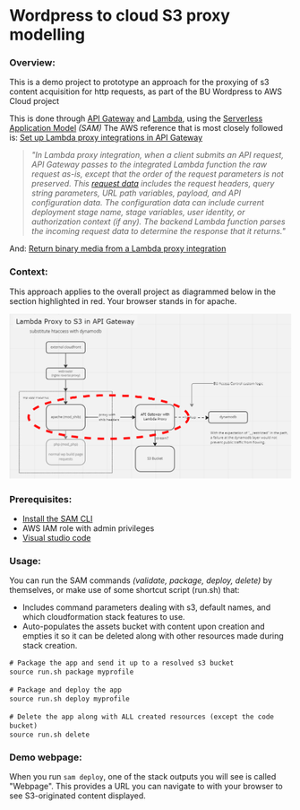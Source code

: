 # Wordpress to cloud S3 proxy modelling

### Overview:

This is a demo project to prototype an approach for the proxying of s3 content acquisition for http requests, as part of the BU Wordpress to AWS Cloud project

This is done through [API Gateway](https://docs.aws.amazon.com/apigateway/latest/developerguide/welcome.html) and [Lambda](https://docs.aws.amazon.com/lambda/latest/dg/welcome.html), using the [Serverless Application Model](https://docs.aws.amazon.com/serverless-application-model/latest/developerguide/what-is-sam.html) *(SAM)*
The AWS reference that is most closely followed is: [Set up Lambda proxy integrations in API Gateway](https://docs.aws.amazon.com/apigateway/latest/developerguide/set-up-lambda-proxy-integrations.html)

> *"In Lambda proxy integration, when a client submits an API request, API Gateway passes to the integrated Lambda function the raw request as-is, except that the order of the request parameters is not preserved. This [request data](https://docs.aws.amazon.com/apigateway/latest/developerguide/set-up-lambda-proxy-integrations.html#api-gateway-simple-proxy-for-lambda-input-format) includes the request headers, query string parameters, URL path variables, payload, and API configuration data. The configuration data can include current deployment stage name, stage variables, user identity, or authorization context (if any). The backend Lambda function parses the incoming request data to determine the response that it returns."*

And: [Return binary media from a Lambda proxy integration](https://docs.aws.amazon.com/apigateway/latest/developerguide/lambda-proxy-binary-media.html)

### Context:

This approach applies to the overall project as diagrammed below in the section highlighted in red.
Your browser stands in for apache.

![diagram1](./assets/diagram1.png)

### Prerequisites:

- [Install the SAM CLI](https://docs.aws.amazon.com/serverless-application-model/latest/developerguide/install-sam-cli.html)
- AWS IAM role with admin privileges
- [Visual studio code](https://code.visualstudio.com/download)

### Usage:

You can run the SAM commands *(validate, package, deploy, delete)* by themselves, or make use of some shortcut script (run.sh) that:

- Includes command parameters dealing with s3, default names, and which cloudformation stack features to use.
- Auto-populates the assets bucket with content upon creation and empties it so it can be deleted along with other resources made during stack creation.

```
# Package the app and send it up to a resolved s3 bucket
source run.sh package myprofile

# Package and deploy the app
source run.sh deploy myprofile

# Delete the app along with ALL created resources (except the code bucket)
source run.sh delete
```

### Demo webpage:

When you run `sam deploy`, one of the stack outputs you will see is called "Webpage". 
This provides a URL you can navigate to with your browser to see S3-originated content displayed.
